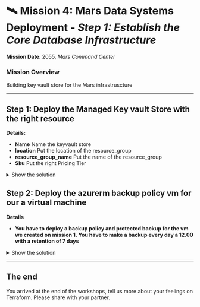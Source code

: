 # 🛰️ **Mission 4: Mars Data Systems Deployment** - _Step 1: Establish the Core Database Infrastructure_

**Mission Date**: 2055, _Mars Command Center_

### **Mission Overview**

Building key vault store for the Mars infrastruscture

---

## **Step 1: Deploy the Managed Key vault Store with the right resource**

**Details:**

- **Name** Name the keyvault store
- **location** Put the location of the resource_group
- **resource_group_name** Put the name of the resource_group
- **Sku** Put the right Pricing Tier

<details>
   <summary>Show the solution</summary>
   
```hcl
resource "azurerm_recovery_services_vault" "mars_backup_vault" {
name                = "MarsBackupVault"
location            = azurerm_resource_group.mars_command_rg.location
resource_group_name = azurerm_resource_group.mars_command_rg.name
sku                 = "Standard"
}
```
</details>

## **Step 2: Deploy the azurerm backup policy vm for our a virtual machine**

**Details**

- **You have to deploy a backup policy and protected backup for the vm we created on mission 1. You have to make a backup every day a 12.00 with a retention of 7 days**

<details>
  <summary>Show the solution</summary>

```hcl
resource "azurerm_backup_policy_vm" "mars_backup_policy" {
    name                = "MarsVMBackupPolicy"
    resource_group_name = azurerm_resource_group.mars_command_rg.name
    recovery_vault_name = azurerm_recovery_services_vault.mars_backup_vault.name

    backup {
        frequency = "Daily"
        time      = "12:00"
    }
    retention_daily {
        count = 7
    }
}

resource "azurerm_backup_protected_vm" "mars_vm_backup" {
    resource_group_name       = azurerm_resource_group.mars_command_rg.name
    recovery_vault_name       = azurerm_recovery_services_vault.mars_backup_vault.name
    source_vm_id              = azurerm_linux_virtual_machine.mars_vm.id
    backup_policy_id          = azurerm_backup_policy_vm.mars_backup_policy.id
}
```

</details>

---

## The end

You arrived at the end of the workshops, tell us more about your feelings on Terraform. Please share with your partner.
